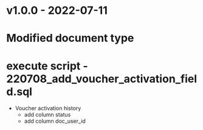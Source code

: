 # v1.0.0 - 2022-07-11

# Modified document type
# execute script - 220708_add_voucher_activation_field.sql
- Voucher activation history
    - add column status
    - add column doc_user_id